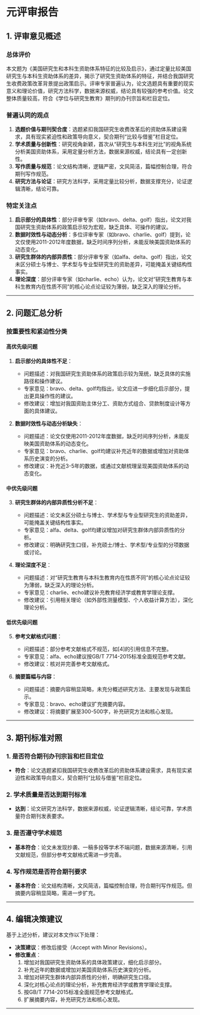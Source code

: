 # 元评审报告

## 1. 评审意见概述

### 总体评价
本文题为《美国研究生和本科生资助体系特征的比较及启示》，通过定量比较美国研究生与本科生资助体系的差异，揭示了研究生资助体系的特征，并结合我国研究生收费政策改革背景提出政策启示。评审专家普遍认为，论文选题具有重要的现实意义和理论价值，研究方法科学，数据来源权威，结论具有较强的参考价值。论文整体质量较高，符合《学位与研究生教育》期刊的办刊宗旨和栏目定位。

### 普遍认同的观点
1. **选题价值与期刊契合度**：选题紧扣我国研究生收费改革后的资助体系建设需求，具有现实紧迫性和政策导向意义，契合期刊“比较与借鉴”栏目定位。
2. **学术质量与创新性**：研究视角新颖，首次从“研究生与本科生对比”的视角系统分析美国资助体系，采用定量分析方法，数据来源权威，结论具有一定创新性。
3. **写作质量与规范**：论文结构清晰，逻辑严密，文风简洁，篇幅控制合理，符合期刊写作规范。
4. **研究方法与论证**：研究方法科学，采用定量比较分析，数据支撑充分，论证逻辑清晰，结论可靠。

### 特定关注点
1. **启示部分的具体性**：部分评审专家（如bravo、delta、golf）指出，论文对我国研究生资助体系的政策启示较为宏观，缺乏具体、可操作的建议。
2. **数据时效性与动态分析**：多位评审专家（如bravo、charlie、golf）提到，论文仅使用2011-2012年度数据，缺乏时间序列分析，未能反映美国资助体系的动态变化。
3. **研究生群体的内部异质性**：部分评审专家（如alfa、delta、golf）指出，论文未区分硕士与博士、学术型与专业型研究生的资助差异，可能掩盖关键结构性事实。
4. **理论深度**：部分评审专家（如charlie、echo）认为，论文对“研究生教育与本科生教育内在性质不同”的核心论点论证较为薄弱，缺乏深入的理论分析。

---

## 2. 问题汇总分析

### 按重要性和紧迫性分类

#### **高优先级问题**
1. **启示部分的具体性不足**：
   - 问题描述：对我国研究生资助体系的政策启示较为笼统，缺乏具体的实施路径和操作建议。
   - 专家意见：bravo、delta、golf均指出，论文应进一步细化启示部分，提出更具操作性的建议。
   - 修改建议：增加对我国资助主体分工、资助方式组合、贷款制度设计等方面的具体建议。

2. **数据时效性与动态分析缺失**：
   - 问题描述：论文仅使用2011-2012年度数据，缺乏时间序列分析，未能反映美国资助体系的动态变化。
   - 专家意见：bravo、charlie、golf均建议补充近年的数据或增加对资助体系历史演变的分析。
   - 修改建议：补充近3-5年的数据，或通过文献梳理呈现美国资助体系的动态变化。

#### **中优先级问题**
3. **研究生群体的内部异质性分析不足**：
   - 问题描述：论文未区分硕士与博士、学术型与专业型研究生的资助差异，可能掩盖关键结构性事实。
   - 专家意见：alfa、delta、golf均建议增加对研究生群体内部异质性的分析。
   - 修改建议：明确研究生口径，补充硕士/博士、学术型/专业型的分项数据或讨论。

4. **理论深度不足**：
   - 问题描述：对“研究生教育与本科生教育内在性质不同”的核心论点论证较为薄弱，缺乏深入的理论分析。
   - 专家意见：charlie、echo建议补充教育经济学或教育学理论支撑。
   - 修改建议：引用相关理论（如外部性测量模型、个人收益计算方法），深化理论分析。

#### **低优先级问题**
5. **参考文献格式问题**：
   - 问题描述：部分参考文献格式不规范，如[4]的引用信息不完整。
   - 专家意见：alfa、echo建议按GB/T 7714-2015标准全面规范参考文献。
   - 修改建议：核对并完善参考文献格式。

6. **摘要篇幅与内容**：
   - 问题描述：摘要内容稍显简略，未充分概述研究方法、主要发现与政策启示。
   - 专家意见：bravo、echo建议扩充摘要内容。
   - 修改建议：将摘要扩展至300-500字，补充研究方法和核心发现。

---

## 3. 期刊标准对照

### 1. 是否符合期刊办刊宗旨和栏目定位
- **符合**：论文选题紧扣我国研究生收费改革后的资助体系建设需求，具有现实紧迫性和政策导向意义，契合期刊“比较与借鉴”栏目定位。

### 2. 学术质量是否达到期刊标准
- **达到**：论文研究方法科学，数据来源权威，论证逻辑清晰，结论可靠，学术质量符合期刊发表要求。

### 3. 是否遵守学术规范
- **基本符合**：论文未发现抄袭、一稿多投等学术不端问题，数据来源清晰，引用文献规范，但部分参考文献格式需进一步完善。

### 4. 写作规范是否符合期刊要求
- **基本符合**：论文结构清晰，文风简洁，篇幅控制合理，符合期刊写作规范。但摘要内容稍显简略，需进一步扩充。

---

## 4. 编辑决策建议

基于上述分析，建议对本文作以下处理：
- **决策建议**：修改后接受（Accept with Minor Revisions）。
- **修改重点**：
  1. 增加对我国研究生资助体系的具体政策建议，细化启示部分。
  2. 补充近年的数据或增加对美国资助体系历史演变的分析。
  3. 增加对研究生群体内部异质性的分析，明确研究生口径。
  4. 深化对核心论点的理论分析，补充教育经济学或教育学理论支撑。
  5. 按GB/T 7714-2015标准全面规范参考文献格式。
  6. 扩展摘要内容，补充研究方法和核心发现。

---

## 